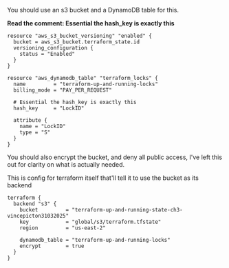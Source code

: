 You should use an s3 bucket and a DynamoDB table for this.

**Read the comment: Essential the hash_key is exactly this**
```
resource "aws_s3_bucket_versioning" "enabled" {
  bucket = aws_s3_bucket.terraform_state.id
  versioning_configuration {
    status = "Enabled"
  }
}

resource "aws_dynamodb_table" "terraform_locks" {
  name         = "terraform-up-and-running-locks"
  billing_mode = "PAY_PER_REQUEST"
  
  # Essential the hash_key is exactly this
  hash_key     = "LockID"

  attribute {
    name = "LockID"
    type = "S"
  }
}
```

You should also encrypt the bucket, and deny all public access, I've left this out for clarity on what is actually needed.

This is config for terraform itself that'll tell it to use the bucket as its backend
```
terraform {
  backend "s3" {
    bucket         = "terraform-up-and-running-state-ch3-vincepicton31032025"
    key            = "global/s3/terraform.tfstate"
    region         = "us-east-2"

    dynamodb_table = "terraform-up-and-running-locks"
    encrypt        = true
  }
}

```